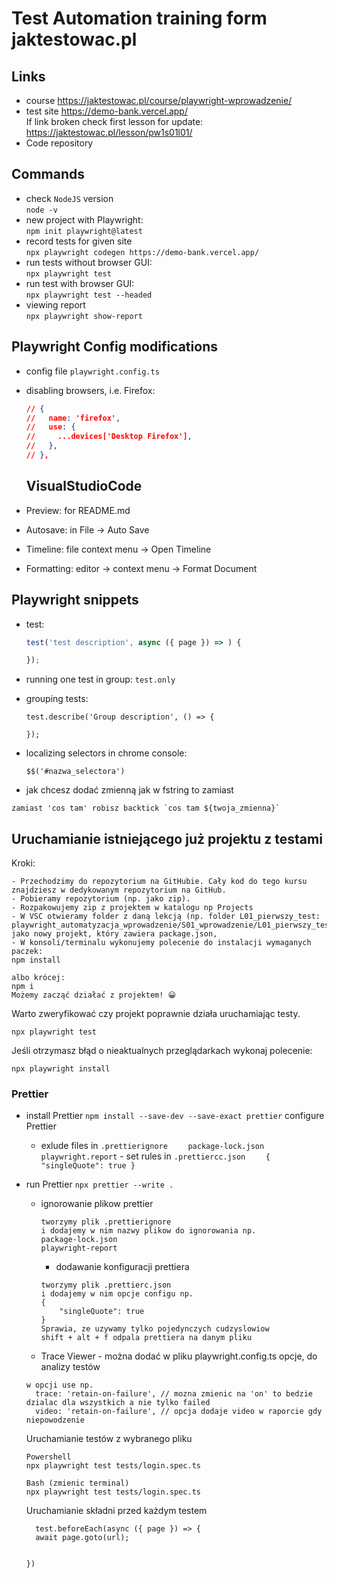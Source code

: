 # Test Automation training form jaktestowac.pl

## Links

- course https://jaktestowac.pl/course/playwright-wprowadzenie/
- test site
  https://demo-bank.vercel.app/  
  If link broken check first lesson for update:
  https://jaktestowac.pl/lesson/pw1s01l01/
- Code repository

## Commands

- check `NodeJS` version  
  `node -v`
- new project with Playwright:  
  `npm init playwright@latest`
- record tests for given site  
  `npx playwright codegen https://demo-bank.vercel.app/`
- run tests without browser GUI:  
  `npx playwright test`
- run test with browser GUI:  
  `npx playwright test --headed`
- viewing report  
  `npx playwright show-report`

## Playwright Config modifications

- config file `playwright.config.ts`
- disabling browsers, i.e. Firefox:

  ```json
  // {
  //   name: 'firefox',
  //   use: {
  //     ...devices['Desktop Firefox'],
  //   },
  // },
  ```

  ## VisualStudioCode

- Preview: for README.md
- Autosave: in File -> Auto Save
- Timeline: file context menu -> Open Timeline
- Formatting: editor -> context menu -> Format Document

## Playwright snippets

- test:

  ```javascript
  test('test description', async ({ page }) => ) {

  });
  ```

- running one test in group: `test.only`
- grouping tests:

  ```
  test.describe('Group description', () => {

  });

  ```

- localizing selectors in chrome console:
  ```
  $$('#nazwa_selectora')
  ```

- jak chcesz dodać zmienną jak w fstring to zamiast
```
zamiast 'cos tam' robisz backtick `cos tam ${twoja_zmienna}`
```

## Uruchamianie istniejącego już projektu z testami

Kroki:

    - Przechodzimy do repozytorium na GitHubie. Cały kod do tego kursu znajdziesz w dedykowanym repozytorium na GitHub.
    - Pobieramy repozytorium (np. jako zip).
    - Rozpakowujemy zip z projektem w katalogu np Projects
    - W VSC otwieramy folder z daną lekcją (np. folder L01_pierwszy_test: playwright_automatyzacja_wprowadzenie/S01_wprowadzenie/L01_pierwszy_test/) jako nowy projekt, który zawiera package.json,
    - W konsoli/terminalu wykonujemy polecenie do instalacji wymaganych paczek:
    npm install

    albo krócej:
    npm i
    Możemy zacząć działać z projektem! 😀

Warto zweryfikować czy projekt poprawnie działa uruchamiając testy.

```
npx playwright test
```

Jeśli otrzymasz błąd o nieaktualnych przeglądarkach wykonaj polecenie:

```
npx playwright install
```

### Prettier

- install Prettier
  `npm install --save-dev --save-exact prettier`
  configure Prettier
  - exlude files in `.prettierignore`
    `    package-lock.json
playwright.report` - set rules in `.prettiercc.json`
    `    {
    "singleQuote": true
}`
- run Prettier
  `npx prettier --write .`
  - ignorowanie plikow prettier
    ```
    tworzymy plik .prettierignore
    i dodajemy w nim nazwy plikow do ignorowania np.
    package-lock.json
    playwright-report
    ```
    - dodawanie konfiguracji prettiera
    ```
    tworzymy plik .prettierc.json
    i dodajemy w nim opcje configu np.
    {
        "singleQuote": true
    }
    Sprawia, ze uzywamy tylko pojedynczych cudzyslowiow
    shift + alt + f odpala prettiera na danym pliku
    ```

  - Trace Viewer - można dodać w pliku playwright.config.ts opcje, do analizy testów
  ```
  w opcji use np.
    trace: 'retain-on-failure', // mozna zmienic na 'on' to bedzie dzialac dla wszystkich a nie tylko failed
    video: 'retain-on-failure', // opcja dodaje video w raporcie gdy niepowodzenie
  ```

  Uruchamianie testów z wybranego pliku
  ```
  Powershell
  npx playwright test tests/login.spec.ts

  Bash (zmienic terminal)
  npx playwright test tests/login.spec.ts
  ```


  Uruchamianie składni przed każdym testem
  ```
    test.beforeEach(async ({ page }) => {
    await page.goto(url);
    

  })
  ```